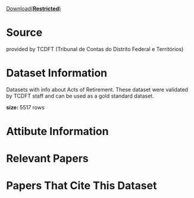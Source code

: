 

[Download(**Restricted**)](https://drive.google.com/file/d/1csySTxsYO8-j_TYMjPG-k6qAWzY9BaaE/view?usp=sharing)


# Source

provided by TCDFT (Tribunal de Contas do Distrito Federal e Territórios)

# Dataset Information

Datasets with info about Acts of Retirement. These dataset were validated by TCDFT staff and can be used as a gold standard dataset.

**size:** 5517 rows


# Attibute Information


# Relevant Papers

# Papers That Cite This Dataset

